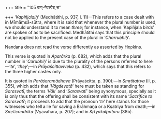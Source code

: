 +++
title = "105 वाग्-गैवत्यैश् च"

+++
‘*Kapiñjalaiḥ*’ (Medhātithi, p. 937, l. 11)—This refers to a case dealt
with in Mīmāṃsā-sūtra, where it is said that whenever the plural number
is used, we should understand it to mean *three*; for instance, when
‘Kapiñjala birds’ are spoken of as to be sacrificed. Medhātithi says
that this principle should not be applied to the present case of the
plural in ‘*Charrubhiḥ*’.

Nandana does not read the verse differently as asserted by Hopkins.

This verse is quoted in *Aparārka* (p. 682), which adds that the plural
number in ‘*Carubhiḥ*’ is due to the plurality of the persons referred
to here—‘*te*’, ‘*they*’;—in *Prāyaścittaviveka* (p. 432), which says
that this refers to the three higher castes only.

It is quoted in *Parāśaramādhava* (Prāyaścitta, p. 390);—in
*Smṛtitattva* (II, p. 355), which adds that ‘*Vāgdevatā*’ here must be
taken as standing for *Sarasvatī*, the terms ‘*Vāk*’ and ‘*Sarasvatī*’
being synonymous, specially as it is only thus that the offering shall
be consistent with its name ‘*Sacrifice to Sarasvatī*’; it proceeds to
add that the pronoun ‘*te*’ here stands for those witnesses who tell a
lie for saving a Brāhmaṇa or a Kṣatriya from death;—in *Smṛticandrikā*
(Vyavahāra, p. 207); and in *Kṛtyakalpataru* (38b).


